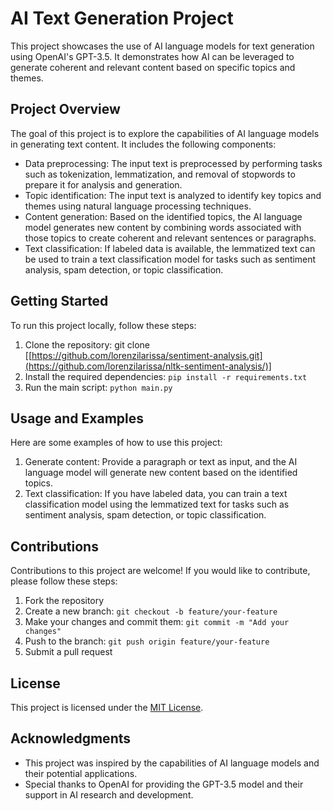 # AI Text Generation Project

This project showcases the use of AI language models for text generation using OpenAI's GPT-3.5. It demonstrates how AI can be leveraged to generate coherent and relevant content based on specific topics and themes.

## Project Overview

The goal of this project is to explore the capabilities of AI language models in generating text content. It includes the following components:

- Data preprocessing: The input text is preprocessed by performing tasks such as tokenization, lemmatization, and removal of stopwords to prepare it for analysis and generation.
- Topic identification: The input text is analyzed to identify key topics and themes using natural language processing techniques.
- Content generation: Based on the identified topics, the AI language model generates new content by combining words associated with those topics to create coherent and relevant sentences or paragraphs.
- Text classification: If labeled data is available, the lemmatized text can be used to train a text classification model for tasks such as sentiment analysis, spam detection, or topic classification.

## Getting Started

To run this project locally, follow these steps:

1. Clone the repository: git clone [[https://github.com/lorenzilarissa/sentiment-analysis.git](https://github.com/lorenzilarissa/nltk-sentiment-analysis/)]
2. Install the required dependencies: `pip install -r requirements.txt`
3. Run the main script: `python main.py`

## Usage and Examples

Here are some examples of how to use this project:

1. Generate content: Provide a paragraph or text as input, and the AI language model will generate new content based on the identified topics.
2. Text classification: If you have labeled data, you can train a text classification model using the lemmatized text for tasks such as sentiment analysis, spam detection, or topic classification.

## Contributions

Contributions to this project are welcome! If you would like to contribute, please follow these steps:

1. Fork the repository
2. Create a new branch: `git checkout -b feature/your-feature`
3. Make your changes and commit them: `git commit -m "Add your changes"`
4. Push to the branch: `git push origin feature/your-feature`
5. Submit a pull request

## License

This project is licensed under the [MIT License](LICENSE).

## Acknowledgments

- This project was inspired by the capabilities of AI language models and their potential applications.
- Special thanks to OpenAI for providing the GPT-3.5 model and their support in AI research and development.
